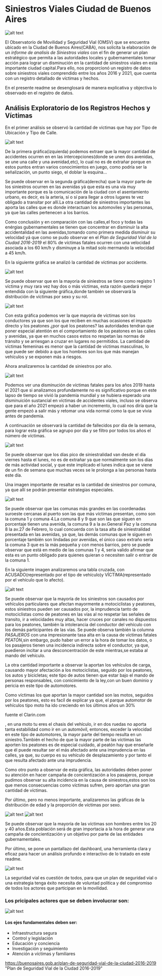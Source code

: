 # Siniestros Viales Ciudad de Buenos Aires #

![alt text](image-13.png)

El Observatorio de Movilidad y Seguridad Vial (OMSV) que se encuentra ubicado en la Ciudad de Buenos Aires(CABA), nos solicita la elaboración de un *informe de analisís de Siniestros viales*  con el fin de generar un plan estratégico que permita a las autoridades locales y gubernamentales tomar acción para lograr un disminución en la cantidad de siniestros viales en esta importante ciudad capital.Para ello, nos proporcionó un registro de datos sobre siniestros viales comprendido entre los años 2016 y 2021, que cuenta con un registro detallado de  víctimas y hechos.

En el presente readme se desenglosará de manera explicativa y objectiva lo observado en el registro de datos.

## Análisis Exploratorio de los Registros Hechos y Víctimas ##
En el primer análisis se observó la cantidad de víctimas que hay por Tipo de Ubicación y Tipo de Calle.

![alt text](image-1.png)

De la primera gráfica(izquierda) podemos extraer que la mayor cantidad de accidentes ocurren en en las intercepciones(donde se unen dos avenidas, se une una calle y una avenidad,etc), lo cual no es de extrañar porque en estos puntos entran varios conocimientos en juego, como podría ser la señalización, un punto siego, el doblar la esquina...

Se puede observar en la segunda gráfica(derecha) que la mayor parte de los siniestros ocurren en las avenidas yá que esta es una vía muy importante porque es la comunicación de la ciudad con el asentamiento urbano, es decir, es la arteria, sí o sí para llegar a otros lugares te vez obligado a transitar por allí.La otra cantidad de siniestros importantes las aporta las calles que es donde interactuan los automoviles y las personas, ya que las calles pertenecen a los barrios.

Como conclusión y en comparación con las calles,el foco y todas las enérgias gubernamentales se tienen que concentrar en disminuir la alta accidentalidad en las avenidas,tomando como primera medida disminuir su velocidad yá que como se pudo observar en el *Plan de Seguridad Vial de la Ciudad 2016-2019* el 80% de víctimas fatales ocurren con una velocidad asociada a los 60 km/h  y disminuye a la mitad solo mermando la velocidad a 45 km/h.

En la siguiente gráfica se analizó la cantidad de víctimas por accidente.

![alt text](image-2.png)

Se puede observar que en la mayoria de siniestros se tiene como registro 1 víctima y muy rara vez hay dos o más víctimas, esta razón quedará mejor entendida con la siguiente gráfica,donde también se observará la distribución de víctimas por sexo y su rol.

![alt text](image-3.png)

Con esta gráfica podemos ver la que mayoria de víctimas son los conductores ya que son los que reciben en muchas ocasiones el impacto directo y los peatones ¿por qué los peatones? las autoridades tendran que poner especial atentión en el comportamiento de los peatones  en las calles y avenidas, ya que en muchos casos estos no respetan las normas de tránsito y se arriesgan a cruzar en lugares no permitidos. La cantidad de víctimas femeninas es menor que la cantidad de víctimas masculinas, lo que puede ser debido a que los hombres son los que más manejan vehículos y se exponen más a riesgos.

Ahora analizaremos la cantidad de siniestros por año.

![alt text](image-4.png)

Podemos ver una disminución de víctimas fatales para los años 2019 hasta el 2021 que si analizamos profundamente no es significativo porque en este lapso de tiempo se vivió la pandemia mundial y se hubiera esperado una disminuición sustancial en víctimas de accidentes viales, incluso se observa que para el año 2021 empezó a haber un incremento, lo cual nos diría que la gente empezó a salir más y retomar una vida normal como la que se vivia antes de pandemia.

A continuación se observará la cantidad de fallecidos por día de la semana, para lograr esta gráfica se agrupo por día  y se filtro por todos los años el número de víctimas.

![alt text](image-6.png)

Se puede observar que los días pico de siniestralidad van desde el día viernes hasta el lunes, no es de extrañar ya que normalmente son los días de más actividad social, y que este implicado el lunes indica que se viene de un fin de semana que muchas veces se le prolonga a las personas hasta este día.

Una imagen importante de resaltar es la cantidad de siniestros por comuna, ya que allí se podrán presentar estrategias especiales.

![alt text](image-7.png)

Se puede observar que las comunas más grandes en las coordenadas suroeste cercanas al puerto son las que más víctimas presentan, como son la comuna 1 y comuna 4.La comuna 8 y 9 que son las que siguen en porcentaje tienen una avenida, la comuna 9 a la av.General Paz y la comuna 8 la av.27 de Febrero, lo cual concuerda con la tasa alta de siniestralidad presentada en las avenidas, ya que, las demás comunas que le siguen en porcentaje también son lindadas por avenidas, el único caso extraño sería la comuna 3 que es la más pequeña y con menos barrios, pero se puede observar que está en medio de las comunas 1 y 4, seria valido afirmar que esta es un punto obligado para quienes quieran o necesiten salir o entrar de la comuna 1.

En la siguiente imagen analizaremos una tabla cruzada, con ACUSADO(representado por el tipo de vehículo)y VÍCTIMA(representado por el vehículo que lo afecto).

![alt text](image-8.png)

Se puede observar que la mayoría de los siniestros son causados por vehículos particulares que afectan mayormente a motociclistas y peatones, estos siniestros pueden ser causados por, la imprudencia tanto de motociclistas como de peatones en las vías al no respetar las señales de transito, ir a velocidades muy altas, hacer cruces por canales no dispuestos para los peatones, también la intolerancia del conductor del vehículo con los demás participantes de las vías. Se puede observa también la columna *PASAJEROS* con una impresionante tasa alta en la causa de víctimas fatales *PEATÓN*,sin embargo, pudo haber un error a la hora de tomar los datos, o los pasajeros tienen una incidencia indirecta sobre el conductor, ya que, puedieron incitar a una desconcentración de este mientras,se estaba  al mando del vehículo.

La otra cantidad importante a observar la aportan los vehículos de carga, causando mayor afectación a los motociclistas, seguido por los peatones, los autos y bicicletas; este tipo de autos tienen que estar bajo el mando de personas responsables, con conicimiento de la ley,con un buen dominio y pericia en este tipo de automotores.

Como víctimas los que aportan la mayor cantidad son las motos, seguidos por los peatones, esto es facíl de explicar ya que, el parque automotor de vehículos tipo moto ha ido creciendo en los últimos años un 30%<p>fuente el Clarin.com</p>, en una moto tu eres el chasis del vehículo, ir en dos ruedas no aporta tanta estabilidad como ir en un automóvil, entonces, exceder la velocidad en este tipo de automotores, la mayor parte del tiempo resulta en un siniestro.También el hecho de que la mayor parte de las víctimas las aporten los peatones es de especial cuidado, al peatón hay que enseñarle que él puede resultar ser el más afectado ante una imprudencia en las calles, ya que, su cuerpo es su vehículo de desplazamiento y por tanto el que resulta afectado ante una imprudencia.

Como otro punto a observar de esta gráfica, las autoridades deben poner su atención en hacer campaña de concientización a los pasajeros, porque pudimos observar su alta incidencia en la causa de siniestros,estos son los que menos consecuencias como víctimas sufren, pero aportan una gran cantidad de víctimas.

Por último, pero no menos importante, analizaremos las gráficas de la distribución de edad y la proporción de víctimas por sexo.

![alt text](image-9.png)
![alt text](image-10.png)

Se puede observar que la mayoría de las víctimas son hombres entre los 20 y 40 años.Esta población será de gran importacia a la hora de generar una campaña de concientización y un objetivo por parte de las entidades gubernamentales.

Por último, se pone un pantallazo del dashboard, una herramienta clara y eficaz para hacer un análisis profundo e interactivo de lo tratado en este readme.

![alt text](image-11.png)

La seguridad vial es cuestión de todos, para que un plan de seguridad vial o una estrategia tenga éxito necesita de voluntad política y del compromiso de todos los actores que participan en la movilidad.

### Los pricipales actores que se deben involucrar son: ###
![alt text](image-12.png)

#### Los ejes fundamentales deben ser: ###
* Infraestructura segura
* Control y legislación 
* Educación y conciencia
* Investigación y seguimiento
* Atención a víctimas y familiares

 https://buenosaires.gob.ar/plan-de-seguridad-vial-de-la-ciudad-2016-2019 "Plan de Seguridad Vial de la Ciudad 2016-2019"


 





